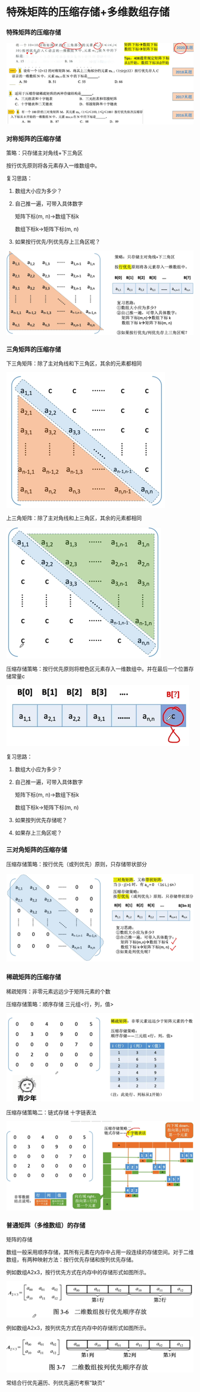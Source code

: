 # 特殊矩阵的压缩存储+多维数组存储

### 特殊矩阵的压缩存储

![](1.png)

### 对称矩阵的压缩存储

策略：只存储主对角线+下三角区

按行优先原则将各元素存入一维数组中。

复习思路：

1. 数组大小应为多少？

2. 自己推一遍，可带入具体数字

   矩阵下标(m, n)->数组下标k

   数组下标k->矩阵下标(m, n)

3. 如果按行优先/列优先存上三角区呢？

![](2.png)

### 三角矩阵的压缩存储

下三角矩阵：除了主对角线和下三角区，其余的元素都相同

<img src="3.png" style="zoom: 50%;" />

上三角矩阵：除了主对角线和上三角区，其余的元素都相同

<img src="4.png" style="zoom: 50%;" />

压缩存储策略：按行优先原则将橙色区元素存入一维数组中。并在最后一个位置存储常量c

<img src="5.png" style="zoom:67%;" />

复习思路：

1. 数组大小应为多少？

2. 自己推一遍，可带入具体数字

   矩阵下标(m, n)->数组下标k

   数组下标k->矩阵下标(m, n)

3. 如果按列优先存储呢？

4. 如果存上三角区呢？

### 三对角矩阵的压缩存储

压缩存储策略：按行优先（或列优先）原则，只存储带状部分

![](6.png)

### 稀疏矩阵的压缩存储

稀疏矩阵：非零元素远远少于矩阵元素的个数

压缩存储策略：顺序存储 三元组<行，列，值>

![](7.png)

压缩存储策略二：链式存储 十字链表法

![](8.png)

### 普通矩阵（多维数组）的存储

矩阵的存储

数组一般采用顺序存储，其所有元素在内存中占用一段连续的存储空间。对于二维数组，有两种映射方法：按行优先存储和按列优先存储。

例如数组A2x3，按行优先方式在内存中的存储形式如图所示。

![](9.png)

例如数组A2x3，按列优先方式在内存中的存储形式如图所示。

![](10.png)

常结合行优先遍历、列优先遍历考察”缺页“

